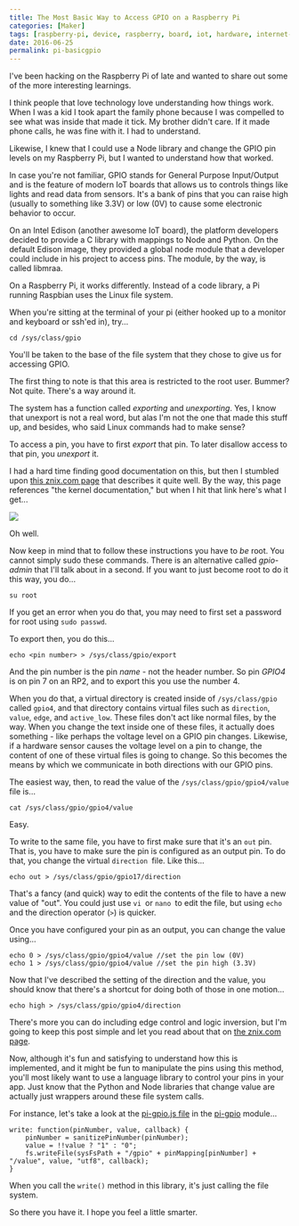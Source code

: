 ```yaml
---
title: The Most Basic Way to Access GPIO on a Raspberry Pi
categories: [Maker]
tags: [raspberry-pi, device, raspberry, board, iot, hardware, internet-of-things, electronics, pi, maker]
date: 2016-06-25
permalink: pi-basicgpio
---
```


​I've been hacking on the Raspberry Pi of late and wanted to share out some of the more interesting learnings.

I think people that love technology love understanding how things work. When I was a kid I took apart the family phone because I was compelled to see what was inside that made it tick. My brother didn't care. If it made phone calls, he was fine with it. I had to understand.

Likewise, I knew that I could use a Node library and change the GPIO pin levels on my Raspberry Pi, but I wanted to understand how that worked.

In case you're not familiar, GPIO stands for General Purpose Input/Output and is the feature of modern IoT boards that allows us to controls things like lights and read data from sensors. It's a bank of pins that you can raise high (usually to something like 3.3V) or low (0V) to cause some electronic behavior to occur.

On an Intel Edison (another awesome IoT board), the platform developers decided to provide a C library with mappings to Node and Python. On the default Edison image, they provided a global node module that a developer could include in his project to access pins. The module, by the way, is called libmraa.

On a Raspberry Pi, it works differently. Instead of a code library, a Pi running Raspbian uses the Linux file system.

When you're sitting at the terminal of your pi (either hooked up to a monitor and keyboard or ssh'ed in), try...

```
cd /sys/class/gpio
```

You'll be taken to the base of the file system that they chose to give us for accessing GPIO.

The first thing to note is that this area is restricted to the root user. Bummer? Not quite. There's a way around it.

The system has a function called _exporting_ and _unexporting_. Yes, I know that unexport is not a real word, but alas I'm not the one that made this stuff up, and besides, who said Linux commands had to make sense?

To access a pin, you have to first _export_ that pin. To later disallow access to that pin, you _unexport_ it.

I had a hard time finding good documentation on this, but then I stumbled upon [this znix.com page](http://raspberrypi.znix.com/hipidocs/topic_gpiodev.htm) that describes it quite well. By the way, this page references "the kernel documentation," but when I hit that link here's what I get...

![](http://codefoster.blob.core.windows.net/site/image/34f78c573b0e46c4b8a5b54c635867b3/pi-basicgpio_404_1.png)

Oh well.

Now keep in mind that to follow these instructions you have to _be_ root. You cannot simply sudo these commands. There is an alternative called _gpio-admin_ that I'll talk about in a second. If you want to just become root to do it this way, you do...

```
su root
```

If you get an error when you do that, you may need to first set a password for root using `sudo passwd`.

To export then, you do this...

```
echo <pin number> > /sys/class/gpio/export
```

And the pin number is the pin _name_ - not the header number. So pin _GPIO4_ is on pin 7 on an RP2, and to export this you use the number 4.

When you do that, a virtual directory is created inside of `/sys/class/gpio` called `gpio4`, and that  directory contains virtual files such as `direction`, `value`, `edge`, and `active_low`. These files don't act like normal files, by the way. When you change the text inside one of these files, it actually does something - like perhaps the voltage level on a GPIO pin changes. Likewise, if a hardware sensor causes the voltage level on a pin to change, the content of one of these virtual files is going to change. So this becomes the means by which we communicate in both directions with our GPIO pins.

The easiest way, then, to read the value of the `/sys/class/gpio/gpio4/value` file is...

```
cat /sys/class/gpio/gpio4/value
```

Easy.

To write to the same file, you have to first make sure that it's an `out` pin. That is, you have to make sure the pin is configured as an output pin. To do that, you change the virtual `direction `file. Like this...

```
echo out > /sys/class/gpio/gpio17/direction
```

That's a fancy (and quick) way to edit the contents of the file to have a new value of "out". You could just use `vi `or `nano `to edit the file, but using `echo` and the direction operator (`>`) is quicker.

Once you have configured your pin as an output, you can change the value using...

```
echo 0 > /sys/class/gpio/gpio4/value //set the pin low (0V)
echo 1 > /sys/class/gpio/gpio4/value //set the pin high (3.3V)
```

Now that I've described the setting of the direction and the value, you should know that there's a shortcut for doing both of those in one motion...

```
echo high > /sys/class/gpio/gpio4/direction
```

There's more you can do including edge control and logic inversion, but I'm going to keep this post simple and let you read about that on [the znix.com page](http://raspberrypi.znix.com/hipidocs/topic_gpiodev.htm).

Now, although it's fun and satisfying to understand how this is implemented, and it might be fun to manipulate the pins using this method, you'll most likely want to use a language library to control your pins in your app. Just know that the Python and Node libraries that change value are actually just wrappers around these file system calls.

For instance, let's take a look at the [pi-gpio.js file](https://raw.githubusercontent.com/rakeshpai/pi-gpio/master/pi-gpio.js) in the [pi-gpio](https://github.com/rakeshpai/pi-gpio) module...

```
write: function(pinNumber, value, callback) {
	pinNumber = sanitizePinNumber(pinNumber);
	value = !!value ? "1" : "0";
	fs.writeFile(sysFsPath + "/gpio" + pinMapping[pinNumber] + "/value", value, "utf8", callback);
}
```

When you call the `write()` method in this library, it's just calling the file system.

So there you have it. I hope you feel a little smarter.